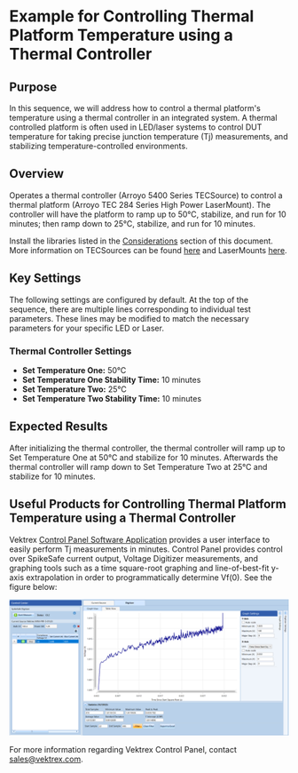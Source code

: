# Example for Controlling Thermal Platform Temperature using a Thermal Controller

## **Purpose**
In this sequence, we will address how to control a thermal platform's temperature using a thermal controller in an integrated system. A thermal controlled platform is often used in LED/laser systems to control DUT temperature for taking precise junction temperature (Tj) measurements, and stabilizing temperature-controlled environments.

## Overview 
Operates a thermal controller (Arroyo 5400 Series TECSource) to control a thermal platform (Arroyo TEC 284 Series High Power LaserMount). The controller will have the platform to ramp up to 50°C, stabilize, and run for 10 minutes; then ramp down to 25°C, stabilize, and run for 10 minutes. 

Install the libraries listed in the [Considerations](#considerations) section of this document. More information on TECSources can be found [here](https://www.arroyoinstruments.com/categories/temperature-controllers) and LaserMounts [here](https://www.arroyoinstruments.com/categories/lasermounts).

## Key Settings 
The following settings are configured by default. At the top of the sequence, there are multiple lines corresponding to individual test parameters. These lines may be modified to match the necessary parameters for your specific LED or Laser.

### Thermal Controller Settings
- **Set Temperature One:** 50°C
- **Set Temperature One Stability Time:** 10 minutes
- **Set Temperature Two:** 25°C
- **Set Temperature Two Stability Time:** 10 minutes

## Expected Results
After initializing the thermal controller, the thermal controller will ramp up to Set Temperature One at 50°C and stabilize for 10 minutes. Afterwards the thermal controller will ramp down to Set Temperature Two at 25°C and stabilize for 10 minutes.

## Useful Products for Controlling Thermal Platform Temperature using a Thermal Controller

Vektrex [Control Panel Software Application](https://www.vektrex.com/software-applications/control-panel/) provides a user interface to easily perform Tj measurements in minutes. Control Panel provides control over SpikeSafe current output, Voltage Digitizer measurements, and graphing tools such as a time square-root graphing and line-of-best-fit y-axis extrapolation in order to programmatically determine Vf(0). See the figure below:

![](control_panel_tj_screenshot.png)

For more information regarding Vektrex Control Panel, contact sales@vektrex.com.